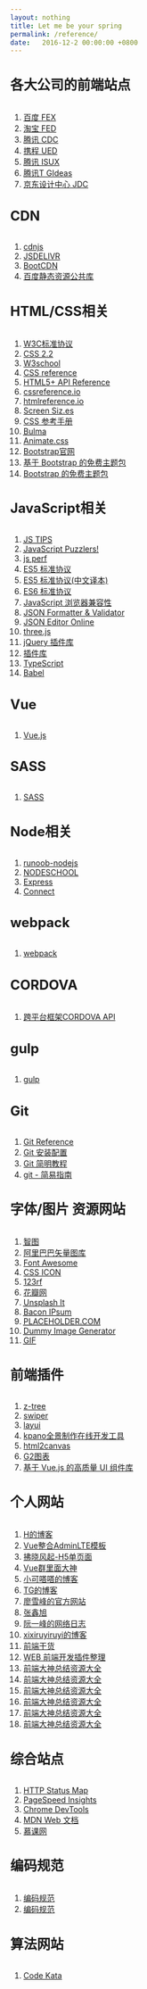 ```yaml
---
layout: nothing
title: Let me be your spring 
permalink: /reference/
date:   2016-12-2 00:00:00 +0800
---
```



<h4 class="text-center">各大公司的前端站点</h4>

<ol class="rectangle-list">
<li><a href="http://fex.baidu.com/" target="_blank">百度 FEX</a></li>
<li><a href="http://taobaofed.org/" target="_blank">淘宝 FED</a></li>
<li><a href="http://cdc.tencent.com/" target="_blank">腾讯 CDC</a></li>
<li><a href="http://ued.ctrip.com/blog/" target="_blank">携程 UED</a></li>
<li><a href="https://isux.tencent.com/" target="_blank">腾讯 ISUX</a></li>
<li><a href="http://tgideas.qq.com/" target="_blank">腾讯T GIdeas</a></li>
<li><a href="https://jdc.jd.com/" target="_blank">京东设计中心 JDC</a></li>
</ol>

<h4 class="text-center">CDN</h4>

<ol class="rounded-list">
<!--国外-->
<li><a href="https://cdnjs.com/" target="_blank">cdnjs</a></li>
<li><a href="http://www.jsdelivr.com/" target="_blank">JSDELIVR</a></li>
<!--国内-->
<li><a href="http://www.bootcdn.cn/" target="_blank">BootCDN</a></li>
<li><a href="http://cdn.code.baidu.com/" target="_blank">百度静态资源公共库</a></li>
</ol>

<h4 class="text-center">HTML/CSS相关</h4>

<ol class="rectangle-list">
<!-- HTML/CSS API -->
<li><a href="https://www.w3.org/TR/tr-technology-stds" target="_blank">W3C标准协议</a></li>
<li><a href="https://www.w3.org/TR/CSS22/" target="_blank">CSS 2.2</a></li>
<li><a href="http://www.w3school.com.cn/index.html" target="_blank">W3school</a></li>
<li><a href="https://tympanus.net/codrops/css_reference/" target="_blank">CSS reference</a></li>
<li><a href="http://www.dcloud.io/docs/api/index.shtml" target="_blank">HTML5+ API Reference</a></li>
<li><a href="http://cssreference.io/" target="_blank">cssreference.io</a></li>
<li><a href="http://htmlreference.io/" target="_blank">htmlreference.io</a></li>
<li><a href="http://screensiz.es/" target="_blank">Screen Siz.es</a></li>
<li><a href="http://css.doyoe.com/" target="_blank">CSS 参考手册</a></li>
<!--CSS库/资源-->
<li><a href="http://bulma.io/" target="_blank"><abbr title="A modern CSS framework based on Flexbox">Bulma</abbr></a></li>
<li><a href="https://daneden.github.io/animate.css/" target="_blank">Animate.css</a></li>
<li><a href="http://www.bootcss.com/" target="_blank">Bootstrap官网</a></li>
<li><a href="http://bootswatch.com/" target="_blank">基于 Bootstrap 的免费主题包</a></li>
<li><a href="https://almsaeedstudio.com/themes/AdminLTE/index2.html" target="_blank">Bootstrap 的免费主题包</a></li>
</ol>

<h4 class="text-center">JavaScript相关</h4>

<ol class="rounded-list">
<li><a href="http://www.jstips.co/" target="_blank"><abbr title="每天提供一个JavaScript小tip">JS TIPS</abbr></a></li>
<li><a href="http://javascript-puzzlers.herokuapp.com/" target="_blank"><abbr title="也许你并不太懂JavaScript">JavaScript Puzzlers!</abbr></a></li>
<li><a href="https://jsperf.com/" target="_blank"><abbr title="js性能测试网站">js perf</abbr></a></li>
<li><a href="http://ecma-international.org/ecma-262/5.1/" target="_blank">ES5 标准协议</a></li>
<li><a href="http://yanhaijing.com/es5/#about" target="_blank">ES5 标准协议(中文译本)</a></li>
<li><a href="http://www.ecma-international.org/ecma-262/6.0/" target="_blank">ES6 标准协议</a></li>
<li><a href="http://kangax.github.io/compat-table/es6/" target="_blank">JavaScript 浏览器兼容性</a></li>
<!--JSON验证-->
<li><a href="https://jsonformatter.curiousconcept.com/" target="_blank">JSON Formatter &amp; Validator</a></li>
<li><a href="http://jsoneditoronline.org/" target="_blank">JSON Editor Online</a></li>
<!--js库-->
<li><a href="https://threejs.org/" target="_blank">three.js</a></li>
<li><a href="http://www.jq22.com/" target="_blank">jQuery 插件库</a></li>
<li><a href="http://www.dowebok.com/" target="_blank">插件库</a></li>
<li><a href="http://www.typescriptlang.org/index.html" target="_blank">TypeScript</a></li>
<li><a href="https://babeljs.io/" target="_blank">Babel</a></li>
</ol>

<h4 class="text-center">Vue</h4>

<ol class="rectangle-list">
<li><a href="https://cn.vuejs.org/" target="_blank">Vue.js</a></li>
</ol>

<h4 class="text-center">SASS</h4>

<ol class="rounded-list">
<li><a href="https://www.sass.hk/" target="_blank">SASS</a></li>
</ol>

<h4 class="text-center">Node相关</h4>

<ol class="rectangle-list">
<li><a href="http://www.runoob.com/nodejs/nodejs-tutorial.html" target="_blank">runoob-nodejs</a></li>
<li><a href="https://nodeschool.io/" target="_blank">NODESCHOOL</a></li>
<li><a href="http://expressjs.com/" target="_blank">Express</a></li>
<li><a href="https://github.com/senchalabs/connect" target="_blank">Connect</a></li>
</ol>

<h4 class="text-center">webpack</h4>

<ol class="rounded-list">
<li><a href="https://doc.webpack-china.org/guides/getting-started/" target="_blank">webpack</a></li>
</ol>

<h4 class="text-center">CORDOVA</h4>

<ol class="rounded-list">
<li><a href="http://cordova.apache.org/docs/en/latest/guide/overview/index.html" target="_blank">跨平台框架CORDOVA API</a></li>
</ol>


<h4 class="text-center">gulp</h4>

<ol class="rectangle-list">
<li><a href="http://www.gulpjs.com.cn/" target="_blank">gulp</a></li>
</ol>

<h4 class="text-center">Git</h4>

<ol class="rounded-list">
<li><a href="https://git-scm.com/docs" target="_blank">Git Reference</a></li>
<li><a href="http://www.runoob.com/git/git-install-setup.html" target="_blank">Git 安装配置</a></li>
<li><a href="http://www.runoob.com/w3cnote/git-guide.html" target="_blank">Git 简明教程</a></li>
<li><a href="http://www.bootcss.com/p/git-guide/" target="_blank">git - 简易指南</a></li>
</ol>

<h4 class="text-center">字体/图片 资源网站</h4>

<ol class="rectangle-list">
<!--图库-->
<li><a href="http://zhitu.isux.us/" target="_blank"><abbr title="高效优质的图片优化平台">智图</abbr></a></li>
<li><a href="http://www.iconfont.cn/" target="_blank">阿里巴巴矢量图库</a></li>
<li><a href="http://fontawesome.io/" target="_blank">Font Awesome</a></li>
<li><a href="http://cssicon.space/#/" target="_blank">CSS ICON</a></li>
<li><a href="https://www.123rf.com/" target="_blank">123rf</a></li>
<li><a href="http://huaban.com/" target="_blank">花瓣网</a></li>
<li><a href="https://unsplash.it/" target="_blank"><abbr title="利用unsplash免费照片来提供placehoder的网站">Unsplash It</abbr></a></li>
<li><a href="http://baconipsum.com/" target="_blank"><abbr title="提供文本填充器的网站">Bacon IPsum</abbr></a></li>
<li><a href="https://placeholder.com/" target="_blank"><abbr title="提供占位符图片的网站">PLACEHOLDER.COM</abbr></a></li>
<li><a href="https://dummyimage.com/" target="_blank"><abbr title="提供多类型占位符图片的网站">Dummy Image Generator</abbr></a></li>
<li><a href="https://loading.io" target="_blank"><abbr title="">GIF</abbr></a></li>
</ol>

<h4 class="text-center">前端插件</h4>

<ol class="rounded-list">
<li><a href="http://www.treejs.cn" target="_blank">z-tree</a></li>
<li><a href="http://www.swiper.com.cn/" target="_blank">swiper</a></li>
<li><a href="http://www.layui.com/" target="_blank">layui</a></li>
<li><a href="http://www.kpano.com/" target="_blank">kpano全景制作在线开发工具</a></li>
<li><a href="http://html2canvas.hertzen.com/" target="_blank">html2canvas</a></li>
<li><a href="http://g2.alipay.com/" target="_blank">G2图表</a></li>
<li><a href="https://www.iviewui.com/" target="_blank">基于 Vue.js 的高质量 UI 组件库</a></li>
</ol>

<h4 class="text-center">个人网站</h4>

<ol class="rectangle-list">
<li><a href="http://life.thisisme1228.com" target="_blank">H的博客</a></li>
<li><a href="http://blog.csdn.net/joymod/article/details/55511109?locationNum=1&fps=1" target="_blank">Vue整合AdminLTE模板</a></li>
<li><a href="http://www.cnblogs.com/kenkofox/" target="_blank">拂晓风起-H5单页面</a></li>
<li><a href="http://www.wuweierwei.com/" target="_blank">Vue群里面大神</a></li>
<li><a href="http://xiaokedada.com/" target="_blank">小可嗒嗒的博客</a></li>
<li><a href="http://ghmagical.com/" target="_blank">TG的博客</a></li>
<li><a href="http://www.liaoxuefeng.com/">廖雪峰的官方网站</a></li>
<li><a href="http://www.zhangxinxu.com/wordpress/">张鑫旭</a></li>
<li><a href="http://www.ruanyifeng.com/blog/">阮一峰的网络日志</a></li>
<li><a href="http://blog.csdn.net/xixiruyiruyi">xixiruyiruyi的博客</a></li>
<li><a href="https://mp.weixin.qq.com/mp/homepage?__biz=MzAwNjI5MTYyMw==&amp;hid=10&amp;sn=6b9dc2fb9720f6bbe2a587c31be041ee&amp;scene=18&amp;uin=&amp;key=&amp;devicetype=Windows+10&amp;version=62060028&amp;lang=zh_CN&amp;ascene=7&amp;winzoom=1">前端干货</a></li>
<li><a href="http://yunkus.com/front-end-web-develop-plugins-cellection/">WEB 前端开发插件整理</a></li>
<li><a href="https://github.com/snailTJ/Blog/issues/4">前端大神总结资源大全</a></li>
<li><a href="https://github.com/RedrockTeam/article/issues/3">前端大神总结资源大全</a></li>
<li><a href="https://github.com/junhey/studyNotes/issues/7">前端大神总结资源大全</a></li>
<li><a href="https://github.com/poetries/mywiki/issues/27">前端大神总结资源大全</a></li>
<li><a href="https://github.com/poetries/mywiki/issues/23">前端大神总结资源大全</a></li>
<li><a href="https://mr-zx.github.io/">前端大神总结资源大全</a></li>
</ol>

<h4 class="text-center">综合站点</h4>

<ol class="rounded-list">
<li><a href="https://restlet.com/http-status-map/" target="_blank">HTTP Status Map</a></li>
<li><a href="https://developers.google.com/speed/pagespeed/insights/?hl=zh-CN" target="_blank">PageSpeed Insights</a></li>
<li><a href="https://developers.google.com/web/tools/chrome-devtools/" target="_blank">Chrome DevTools</a></li>
<li><a href="https://developer.mozilla.org/zh-CN/" target="_blank">MDN Web 文档</a></li>
<li><a href="http://www.imooc.com/" target="_blank">慕课网</a></li>
</ol>

<h4 class="text-center">编码规范</h4>

<ol class="rectangle-list">
<li><a href="http://codeguide.bootcss.com/" target="_blank">编码规范</a></li>
<li><a href="http://www.runoob.com/js/js-conventions.html" target="_blank">编码规范</a></li>
</ol>

<h4 class="text-center">算法网站</h4>

<ol class="rectangle-list">
<li><a href="https://www.codewars.com/" target="_blank">Code Kata</a></li>
</ol>


<style>
.post-header {
    display:none;
}
.docs-content {
    margin-top:80px;
}
h4 {
    font-size:24px;
}
</style>
